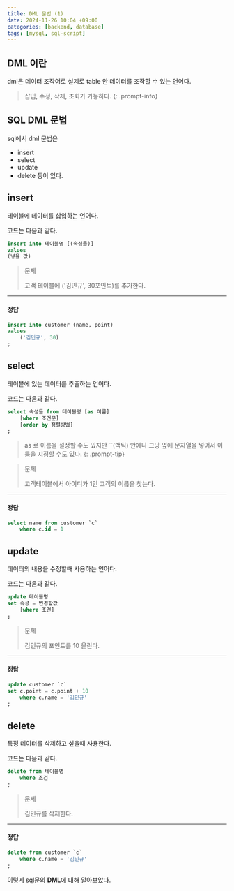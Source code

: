 ```yaml
---
title: DML 문법 (1)
date: 2024-11-26 10:04 +09:00
categories: [backend, database]
tags: [mysql, sql-script]
---
```


## DML 이란
dml은 데이터 조작어로 실제로 table 안 데이터를 조작할 수 있는 언어다.
> 삽입, 수정, 삭제, 조회가 가능하다.
{: .prompt-info}

## SQL DML 문법
sql에서 dml 문법은
- insert
- select
- update
- delete
등이 있다.

## insert
테이블에 데이터를 삽입하는 언어다.

코드는 다음과 같다.
```sql
insert into 테이블명 [(속성들)]
values
(넣을 값)
```

> 문제
> 
> 고객 테이블에 ('김민규', 30포인트)를 추가한다.
> 
---
#### 정답
```sql
insert into customer (name, point)
values
    ('김민규', 30)
;
```

## select
테이블에 있는 데이터를 추출하는 언어다.

코드는 다음과 같다.
```sql
select 속성들 from 테이블명 [as 이름]
    [where 조건문]
    [order by 정렬방법]
;
```
> as 로 이름을 설정할 수도 있지만 ``(백틱) 안에나 그냥 옆에 문자열을 넣어서 이름을 지정할 수도 있다.
{: .prompt-tip}

> 문제
> 
> 고객테이블에서 아이디가 1인 고객의 이름을 찾는다.
>
---
#### 정답
```sql
select name from customer `c`
    where c.id = 1
```

## update
데이터의 내용을 수정할때 사용하는 언어다.

코드는 다음과 같다.
```sql
update 테이블명
set 속성 = 변경할값
    [where 조건]
;
```

> 문제
> 
> 김민규의 포인트를 10 올린다.
>
---
#### 정답
```sql
update customer `c`
set c.point = c.point + 10
    where c.name = '김민규'
;
```

## delete
특정 데이터를 삭제하고 싶을때 사용한다.

코드는 다음과 같다.
```sql
delete from 테이블명
    where 조건
;
```

> 문제
> 
> 김민규를 삭제한다.
> 
---
#### 정답
```sql
delete from customer `c`
    where c.name = '김민규'
;
```

이렇게 sql문의 **DML**에 대해 알아보았다.
